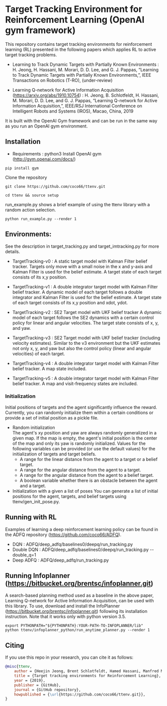 # Target Tracking Environment for Reinforcement Learning (OpenAI gym framework)
This repository contains target tracking environments for reinforcement learning (RL) presented in the following papers which applies RL to active target tracking problems.
* Learning to Track Dynamic Targets with Partially Known Environments : H. Jeong, H. Hassani, M. Morari, D. D. Lee, and G. J. Pappas, “Learning to Track Dynamic Targets with Partially Known Environments,”, IEEE Transactions on Robotics (T-RO), (under-review)

* Learning Q-network for Active Information Acquisition (https://arxiv.org/abs/1910.10754) : H. Jeong, B. Schlotfeldt, H. Hassani, M. Morari, D. D. Lee, and G. J. Pappas, “Learning Q-network for Active Information Acquisition,”, IEEE/RSJ International Conference on Intelligent Robots and Systems (IROS), Macao, China, 2019

It is built with the OpenAI Gym framework and can be run in the same way as you run an OpenAI gym environment.

## Installation
* Requirements : python3
Install OpenAI gym (http://gym.openai.com/docs/)
```
pip install gym
```
Clone the repository
```
git clone https://github.com/coco66/ttenv.git
```
```
cd ttenv && source setup
```
run_example.py shows a brief example of using the ttenv library with a random action selection.
```
python run_example.py --render 1
```

## Environments:
See the description in target_tracking.py and target_imtracking.py for more details.
* TargetTracking-v0 : A static target model with Kalman Filter belief tracker.
Targets only move with a small noise in the x and y-axis and Kalman Filter is used for the belief estimate. A target state of each target consists of its x,y position.

* TargetTracking-v1 : A double integrator target model with Kalman Filter belief tracker.
A dynamic model of each target follows a double integrator and Kalman Filter is used for the belief estimate. A target state of each target consists of its x,y position and xdot, ydot.

* TargetTracking-v2 : SE2 Target model with UKF belief tracker
A dynamic model of each target follows the SE2 dynamics with a certain control policy for linear and angular velocities. The target state consists of x, y, and yaw.

* TargetTracking-v3 : SE2 Target model with UKF belief tracker (including velocity estimates).
Similar to the v3 environment but the UKF estimates not only x, y, and yaw but also the control policy (linear and angular velocities) of each target.

* TargetTracking-v4 : A double integrator target model with Kalman Filter belief tracker. A map state included.

* TargetTracking-v5 : A double integrator target model with Kalman Filter belief tracker. A map and visit-frequency states are included.

### Initialization
Initial positions of targets and the agent significantly influence the reward.  
Currently, you can randomly initialize them within a certain conditions or provide a set of initial position as a pickle file.
* Random initialization  
  The agent's xy position and yaw are always randomly generalized in a given map. If the map is empty, the agent's initial position is the center of the map and only its yaw is randomly initialized. Values for the following variables can be provided (or use the default values) for the initialization of targets and target beliefs.
  * A range for the linear distance from the agent to a target or a belief target.
  * A range for the angular distance from the agent to a target.
  * A range for the angular distance from the agent to a belief target.
  * A boolean variable whether there is an obstacle between the agent and a target.
* Initialization with a given a list of poses
  You can generate a list of initial positions for the agent, targets, and belief targets using ttenv/gen_init_pose.py.

## Running with RL
Examples of learning a deep reinforcement learning policy can be found in the ADFQ repository (https://github.com/coco66/ADFQ).
* DQN : ADFQ/deep_adfq/baselines0/deepq/run_tracking.py
* Double DQN : ADFQ/deep_adfq/baselines0/deepq/run_tracking.py --double_q=1
* Deep ADFQ : ADFQ/deep_adfq/run_tracking.py

## Running Infoplanner (https://bitbucket.org/brentsc/infoplanner.git)
A search-based planning method used as a baseline in the above paper, Learning Q-network for Active Information Acquisition, can be used with this library. To use, download and install the InfoPlanner (https://bitbucket.org/brentsc/infoplanner.git) following its installation instruction. Note that it works only with python version 3.5.
```
export PYTHONPATH="${PYTHONPATH}:YOUR-PATH-TO-INFOPLANNER/lib"
python ttenv/infoplanner_python/run_anytime_planner.py --render 1
```

## Citing
If you use this repo in your research, you can cite it as follows:
```bibtex
@misc{ttenv,
    author = {Heejin Jeong, Brent Schlotfeldt, Hamed Hassani, Manfred Morari, Daniel D. Lee, and George J. Pappas},
    title = {Target tracking environments for Reinforcement Learning},
    year = {2019},
    publisher = {GitHub},
    journal = {GitHub repository},
    howpublished = {\url{https://github.com/coco66/ttenv.git}},
}
